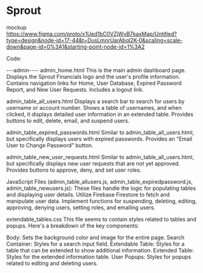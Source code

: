 # Sprout

mockup 
https://www.figma.com/proto/x1Ued1bC0VZjWvB7kaxMap/Untitled?type=design&node-id=17-44&t=DusLmnrUarAbql2K-0&scaling=scale-down&page-id=0%3A1&starting-point-node-id=1%3A2

Code: 

---admin----
admin_home.html
This is the main admin dashboard page.
Displays the Sprout Financials logo and the user's profile information.
Contains navigation links for Home, User Database, Expired Password Report, and New User Requests.
Includes a logout link.

admin_table_all_users.html
Displays a search bar to search for users by username or account number.
Shows a table of usernames, and when clicked, it displays detailed user information in an extended table.
Provides buttons to edit, delete, email, and suspend users.

admin_table_expired_passwords.html
Similar to admin_table_all_users.html, but specifically displays users with expired passwords.
Provides an "Email User to Change Password" button.

admin_table_new_user_requests.html
Similar to admin_table_all_users.html, but specifically displays new user requests that are not yet approved.
Provides buttons to approve, deny, and set user roles.

JavaScript Files (admin_table_allusers.js, admin_table_expiredpassword.js, admin_table_newusers.js):
These files handle the logic for populating tables and displaying user details.
Utilize Firebase Firestore to fetch and manipulate user data.
Implement functions for suspending, deleting, editing, approving, denying users, setting roles, and emailing users.

extendable_tables.css
This file seems to contain styles related to tables and popups. Here's a breakdown of the key components:

Body: Sets the background color and image for the entire page.
Search Container: Styles for a search input field.
Extendable Table: Styles for a table that can be extended to show additional information.
Extended Table: Styles for the extended information table.
User Popups: Styles for popups related to editing and deleting users.
